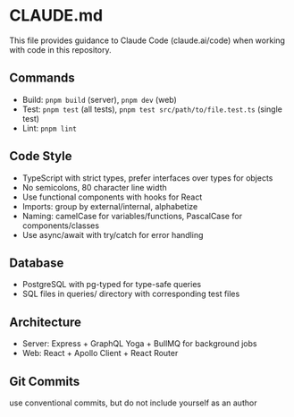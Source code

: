 # CLAUDE.md

This file provides guidance to Claude Code (claude.ai/code) when working with code in this repository.

## Commands
- Build: `pnpm build` (server), `pnpm dev` (web)
- Test: `pnpm test` (all tests), `pnpm test src/path/to/file.test.ts` (single test)
- Lint: `pnpm lint`

## Code Style
- TypeScript with strict types, prefer interfaces over types for objects
- No semicolons, 80 character line width
- Use functional components with hooks for React
- Imports: group by external/internal, alphabetize
- Naming: camelCase for variables/functions, PascalCase for components/classes
- Use async/await with try/catch for error handling

## Database
- PostgreSQL with pg-typed for type-safe queries
- SQL files in queries/ directory with corresponding test files

## Architecture
- Server: Express + GraphQL Yoga + BullMQ for background jobs
- Web: React + Apollo Client + React Router

## Git Commits

use conventional commits, but do not include yourself as an author
